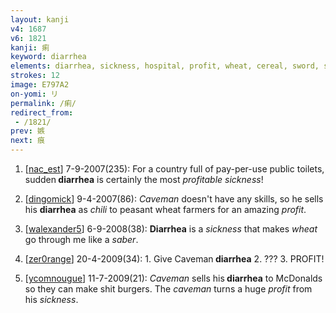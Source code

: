 ```yaml
---
layout: kanji
v4: 1687
v6: 1821
kanji: 痢
keyword: diarrhea
elements: diarrhea, sickness, hospital, profit, wheat, cereal, sword, sabre, saber
strokes: 12
image: E797A2
on-yomi: リ
permalink: /痢/
redirect_from:
 - /1821/
prev: 嫉
next: 痕
---
```


1) [<a href="http://kanji.koohii.com/profile/nac_est">nac_est</a>] 7-9-2007(235): For a country full of pay-per-use public toilets, sudden<strong> diarrhea</strong> is certainly the most <em>profitable sickness</em>!

2) [<a href="http://kanji.koohii.com/profile/dingomick">dingomick</a>] 9-4-2007(86): <em>Caveman</em> doesn&#039;t have any skills, so he sells his <strong>diarrhea</strong> as <em>chili</em> to peasant wheat farmers for an amazing <em>profit</em>.

3) [<a href="http://kanji.koohii.com/profile/walexander5">walexander5</a>] 6-9-2008(38): <strong>Diarrhea</strong> is a <em>sickness</em> that makes <em>wheat</em> go through me like a <em>saber</em>.

4) [<a href="http://kanji.koohii.com/profile/zer0range">zer0range</a>] 20-4-2009(34): 1. Give Caveman<strong> diarrhea</strong> 2. ??? 3. PROFIT!

5) [<a href="http://kanji.koohii.com/profile/ycomnougue">ycomnougue</a>] 11-7-2009(21): <em>Caveman</em> sells his<strong> diarrhea</strong> to McDonalds so they can make shit burgers. The <em>caveman</em> turns a huge <em>profit</em> from his <em>sickness</em>.

